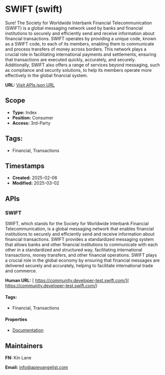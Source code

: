 # SWIFT (swift)
Sure! The Society for Worldwide Interbank Financial Telecommunication (SWIFT) is a global messaging network used by banks and financial institutions to securely and efficiently send and receive information about financial transactions. SWIFT operates by providing a unique code, known as a SWIFT code, to each of its members, enabling them to communicate and process transfers of money across borders. This network plays a crucial role in facilitating international payments and settlements, ensuring that transactions are executed quickly, accurately, and securely. Additionally, SWIFT also offers a range of services beyond messaging, such as compliance and security solutions, to help its members operate more effectively in the global financial system.

**URL:** [Visit APIs.json URL](https://raw.githubusercontent.com/api-evangelist/swift/refs/heads/main/apis.yml)

## Scope

- **Type:** Index 
- **Position:** Consumer 
- **Access:** 3rd-Party 

## Tags:

 - Financial, Transactions

## Timestamps

- **Created:** 2025-02-06 
- **Modified:** 2025-03-02 

## APIs

### SWIFT
SWIFT, which stands for the Society for Worldwide Interbank Financial Telecommunication, is a global messaging network that enables financial institutions to securely and efficiently send and receive information about financial transactions. SWIFT provides a standardized messaging system that allows banks and other financial institutions to communicate with each other in a standardized and structured way, facilitating international transactions, money transfers, and other financial operations. SWIFT plays a crucial role in the global economy by ensuring that financial messages are delivered securely and accurately, helping to facilitate international trade and commerce.

**Human URL:** [ https://community.developer-test.swift.com/]( https://community.developer-test.swift.com/)


#### Tags:

 - Financial, Transactions

#### Properties

- [Documentation]( https://community.developer-test.swift.com/)

## Maintainers

**FN:** Kin Lane

**Email:** info@apievangelist.com

